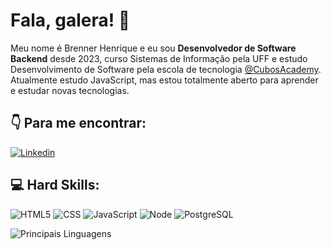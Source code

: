 
  # Fala, galera! :metal:

  Meu nome é Brenner Henrique e eu sou **Desenvolvedor de Software Backend** desde 2023, curso Sistemas de Informação pela UFF e estudo Desenvolvimento de Software pela escola de tecnologia [@CubosAcademy](https://cubos.academy/). Atualmente estudo JavaScript, mas estou totalmente aberto para aprender e estudar novas tecnologias.

  ## 👇 Para me encontrar:

  [![Linkedin](https://img.shields.io/badge/LinkedIn-0077B5?style=for-the-badge&logo=linkedin&logoColor=white)](https://www.linkedin.com/in/brennergama/)
  

  ## 💻 Hard Skills:
  ![HTML5](https://img.shields.io/badge/HTML5-E34F26?style=for-the-badge&logo=html5&logoColor=white) ![CSS](https://img.shields.io/badge/CSS3-1572B6?style=for-the-badge&logo=css3&logoColor=white) ![JavaScript](https://img.shields.io/badge/JavaScript-323330?style=for-the-badge&logo=javascript&logoColor=F7DF1E) ![Node](https://img.shields.io/badge/Node%20js-339933?style=for-the-badge&logo=nodedotjs&logoColor=white) ![PostgreSQL](https://img.shields.io/badge/PostgreSQL-316192?style=for-the-badge&logo=postgresql&logoColor=white)


  ![Principais Linguagens](https://github-readme-stats.vercel.app/api/top-langs/?username=bhenrique07&theme=onedark&hide_border=true&custom_title=Principais%20%Linguagens)

